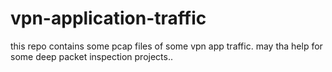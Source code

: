 # vpn-application-traffic
this repo contains some pcap files of some vpn app traffic. may tha help for some deep packet inspection projects.. 
